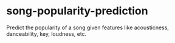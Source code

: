 # song-popularity-prediction
Predict the popularity of a song given features like acousticness, danceability, key, loudness, etc.

